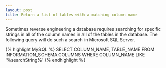 ```yaml
---
layout: post
title: Return a list of tables with a matching column name
---
```

Sometimes reverse engineering a database requires searching for specific strings in all of the column names in all of the tables in the database. The following query will do such a search in Microsoft SQL Server.

{% highlight MySQL %}
SELECT 
  COLUMN_NAME, TABLE_NAME 
FROM 
  INFORMATION_SCHEMA.COLUMNS 
WHERE 
  COLUMN_NAME LIKE '%searchString%'
{% endhighlight %}